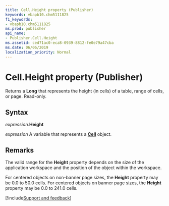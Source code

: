 ```yaml
---
title: Cell.Height property (Publisher)
keywords: vbapb10.chm5111825
f1_keywords:
- vbapb10.chm5111825
ms.prod: publisher
api_name:
- Publisher.Cell.Height
ms.assetid: ced71ac0-eca8-0939-8812-fe0e79a47cba
ms.date: 06/06/2019
localization_priority: Normal
---
```



# Cell.Height property (Publisher)

Returns a **Long** that represents the height (in cells) of a table, range of cells, or page. Read-only.


## Syntax

_expression_.**Height**

_expression_ A variable that represents a **[Cell](Publisher.Cell.md)** object.


## Remarks

The valid range for the **Height** property depends on the size of the application workspace and the position of the object within the workspace. 

For centered objects on non-banner page sizes, the **Height** property may be 0.0 to 50.0 cells. For centered objects on banner page sizes, the **Height** property may be 0.0 to 241.0 cells.


[!include[Support and feedback](~/includes/feedback-boilerplate.md)]